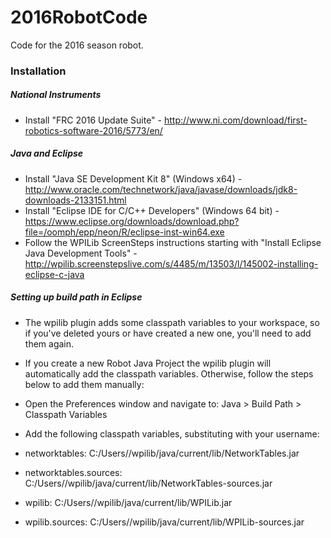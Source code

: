 # 2016RobotCode
Code for the 2016 season robot.

### Installation
##### National Instruments
- Install "FRC 2016 Update Suite" - http://www.ni.com/download/first-robotics-software-2016/5773/en/

##### Java and Eclipse
- Install "Java SE Development Kit 8" (Windows x64) - http://www.oracle.com/technetwork/java/javase/downloads/jdk8-downloads-2133151.html
- Install "Eclipse IDE for C/C++ Developers" (Windows 64 bit) - https://www.eclipse.org/downloads/download.php?file=/oomph/epp/neon/R/eclipse-inst-win64.exe
- Follow the WPILib ScreenSteps instructions starting with "Install Eclipse Java Development Tools" - http://wpilib.screenstepslive.com/s/4485/m/13503/l/145002-installing-eclipse-c-java

##### Setting up build path in Eclipse
- The wpilib plugin adds some classpath variables to your workspace, so if you've deleted yours or have created a new one, you'll need to add them again.

- If you create a new Robot Java Project the wpilib plugin will automatically add the classpath variables. Otherwise, follow the steps below to add them manually:
- Open the Preferences window and navigate to: Java > Build Path > Classpath Variables
- Add the following classpath variables, substituting <User> with your username:
- networktables: C:/Users/<User>/wpilib/java/current/lib/NetworkTables.jar
- networktables.sources: C:/Users/<User>/wpilib/java/current/lib/NetworkTables-sources.jar
- wpilib: C:/Users/<User>/wpilib/java/current/lib/WPILib.jar
- wpilib.sources: C:/Users/<User>/wpilib/java/current/lib/WPILib-sources.jar
